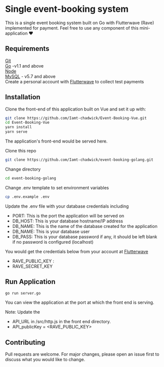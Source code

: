 # Single event-booking system

This is a single event booking system built on Go with Flutterwave (Rave) implemented for payment.
Feel free to use any component of this mini-application ❤ 

## Requirements
     
[Git](https://git-scm.com/)   
[Go](https://golang.org/doc/install) -v1.1 and above  
[Node](https://nodejs.org/en/download/)  
[MySQL](https://mysql.com) - v5.7 and above  
Create a personal account with [Flutterwave](https://dashboard.flutterwave.com) to collect test payments

## Installation

Clone the front-end of this application built on Vue and set it up with:

```bash
git clone https://github.com/Iamt-chadwick/Event-Booking-Vue.git
cd Event-Booking-Vue
yarn install 
yarn serve
```
The application's front-end would be served here.

Clone this repo

```bash
git clone https://github.com/Iamt-chadwick/event-booking-golang.git
```
Change directory

```bash
cd event-booking-golang
```
Change .env template to set environment variables
```bash
cp .env.example .env
```

Update the .env file with your database credentials including 

* PORT: This is the port the application will be served on
* DB_HOST: This is your database hostname/IP address
* DB_NAME: This is the name of the database created for the application
* DB_NAME: This is your database user
* DB_PASS: This is your database password if any, it should be left blank if no password is configured (localhost)  

You would get the credentials below from your account at [Flutterwave](https://dashboard.flutterwave.com)
* RAVE_PUBLIC_KEY : 
* RAVE_SECRET_KEY


## Run Application

```python
go run server.go
```
You can view the application at the port at which the front end is serving.

Note: Update the 
* API_URL in /src/http.js in the front end directory.
* API_publicKey = <RAVE_PUBLIC_KEY>

## Contributing
Pull requests are welcome. For major changes, please open an issue first to discuss what you would like to change.
